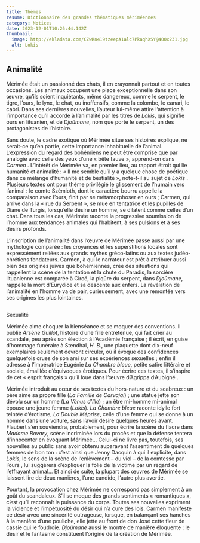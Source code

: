 ```yaml
---
title: Thèmes
resume: Dictionnaire des grandes thématiques mériméennes
category: Notices
date: 2023-12-01T10:26:44.142Z
thumbnail:
  image: http://ekladata.com/CZwRn419tzeepA1alc7PkaqhXSY@400x231.jpg
  alt: Lokis
---
```

## Animalité 


Mérimée était un passionné des chats, il en crayonnait partout et en toutes occasions. Les animaux occupent une place exceptionnelle dans son œuvre, qu’ils soient inquiétants, même dangereux, comme le serpent, le tigre, l’ours, le lynx, le chat, ou inoffensifs, comme la colombe, le canari, le cabri. Dans ses dernières nouvelles, l’auteur lui-même attire l’attention à l’importance qu’il accorde à l’animalité par les titres de *Lokis*, qui signifie ours en lituanien, et de *Djoûmane*, nom que porte le serpent, un des protagonistes de l’histoire.


Sans doute, le cadre exotique où Mérimée situe ses histoires explique, ne serait-ce qu’en partie, cette importance inhabituelle de l’animal.  L’expression du regard des bohémiens ne peut être comprise que par analogie avec celle des yeux d’une « bête fauve », apprend-on dans *Carmen* . L’intérêt de Mérimée va, en premier lieu, au rapport étroit qui lie humanité et animalité : « Il me semble qu’il y a quelque chose de poétique dans ce mélange d’humanité et de bestialité », note-t-il au sujet de *Lokis* . Plusieurs textes ont pour thème privilégié le glissement de l’humain vers l’animal : le comte Szémioth, dont le caractère bourru appelle la comparaison avec l’ours, finit par se métamorphoser en ours ; Carmen, qui arrive dans la « rue du Serpent », se mue en tentatrice et les pupilles de Diane de Turgis, lorsqu’elle désire un homme, se dilatent comme celles d’un chat. Dans tous les cas, Mérimée raconte la progressive soumission de l’homme aux tendances animales qui l’habitent, à ses pulsions et à ses désirs profonds. 


L’inscription de l’animalité dans l’œuvre de Mérimée passe aussi par une mythologie comparée : les croyances et les superstitions locales sont expressément reliées aux grands mythes gréco-latins ou aux textes judéo-chrétiens fondateurs. Carmen, à qui le narrateur est prêt à attribuer aussi bien des origines juives que bohémiennes, crée des situations qui rappellent la scène de la tentation et la chute du Paradis, la sorcière lituanienne est comparée à Circé, la piqûre du serpent, dans *Djoûmane*, rappelle la mort d’Eurydice et sa descente aux enfers. La révélation de l’animalité en l’homme va de pair, curieusement, avec une remontée vers ses origines les plus lointaines. 

## 
Sexualité

 
Mérimée aime choquer la bienséance et se moquer des conventions. Il publie *Arsène Guillot*, histoire d’une fille entretenue, qui fait crier au scandale, peu après son élection à l’Académie française ; il écrit, en guise d’hommage funéraire à Stendhal, *H. B.*, une plaquette dont dix-neuf exemplaires seulement devront circuler, où il évoque des confidences quelquefois crues de son ami sur ses expériences sexuelles ; enfin il adresse à l’impératrice Eugénie *La Chambre bleue*, petite satire littéraire et sociale, émaillée d’équivoques érotiques. Pour écrire ces textes, il s’inspire de cet « esprit français » qu’il loue dans l’œuvre d’Agrippa d’Aubigné . 


Mérimée introduit au cœur de ses textes du hors-nature et du scabreux : un père aime sa propre fille (*La Famille de Carvajal*) ; une statue jette son dévolu sur un homme (*La Vénus d’Ille*) ; un être mi-homme mi-animal épouse une jeune femme (*Lokis*). *La Chambre bleue* raconte idylle fort teintée d’érotisme, *La Double Méprise*, celle d’une femme qui se donne à un homme dans une voiture, sans l’avoir désiré quelques heures avant. Flaubert s’en souviendra, probablement, pour écrire la scène du fiacre dans *Madame Bovary*, scène incriminée lors du procès et que la défense tentera d’innocenter en évoquant Mérimée… Celui-ci ne livre pas, toutefois, ses nouvelles au public sans avoir obtenu auparavant l’assentiment de quelques femmes de bon ton : c’est ainsi que Jenny Dacquin à qui il explicite, dans *Lokis*, le sens de la scène de l’enlèvement – du viol – de la comtesse par l’ours , lui suggérera d’expliquer la folie de la victime par un regard de l’effrayant animal… Et ainsi de suite, la plupart des œuvres de Mérimée se laissent lire de deux manières, l’une candide, l’autre plus avertie.


Pourtant, la provocation chez Mérimée ne correspond pas simplement à un goût du scandaleux. S’il se moque des grands sentiments « romantiques », c’est qu’il reconnaît la puissance du corps. Toutes ses nouvelles expriment la violence et l’impétuosité du désir qui n’a cure des lois. Carmen manifeste ce désir avec une sincérité outrageuse, lorsque, en balançant ses hanches à la manière d’une pouliche, elle jette au front de don José cette fleur de cassie qui le foudroie. *Djoûmane* aussi le montre de manière éloquente : le désir et le fantasme constituent l’origine de la création de Mérimée.
